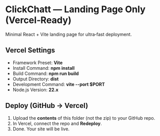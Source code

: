 # ClickChatt — Landing Page Only (Vercel‑Ready)

Minimal React + Vite landing page for ultra‑fast deployment.

## Vercel Settings
- Framework Preset: **Vite**
- Install Command: **npm install**
- Build Command: **npm run build**
- Output Directory: **dist**
- Development Command: **vite --port $PORT**
- Node.js Version: **22.x**

## Deploy (GitHub → Vercel)
1. Upload the **contents** of this folder (not the zip) to your GitHub repo.
2. In Vercel, connect the repo and **Redeploy**.
3. Done. Your site will be live.
